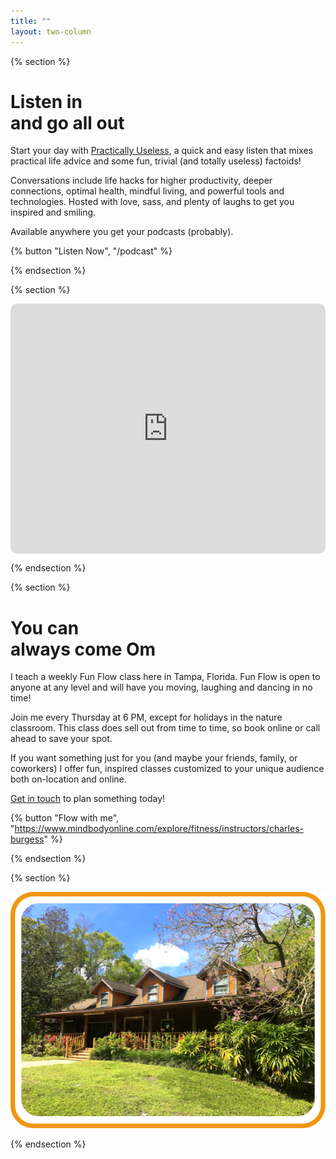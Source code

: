 ```yaml
---
title: ""
layout: two-column
---
```


{% section %}

# Listen in <br> and go all out

Start your day with [Practically Useless](/podcast), a quick and easy listen that mixes practical life advice and some fun, trivial (and totally useless) factoids!

Conversations include life hacks for higher productivity, deeper connections, optimal health, mindful living, and powerful tools and technologies. Hosted with love, sass, and plenty of laughs to get you inspired and smiling.

Available anywhere you get your podcasts (probably).

{% button "Listen Now", "/podcast" %}

{% endsection %}

{% section %}

<div class="podcast-player" style="width: 100%; height: 400px; border-radius: 10px; overflow: hidden;"><iframe style="width: 100%; height: 100%;" frameborder="no" scrolling="no" seamless src="https://player.captivate.fm/show/f368b04e-dde4-47b9-84fc-116c56251601/" title="Podcast player"></iframe></div>

{% endsection %}

{% section %}

# You can <br> always come Om

I teach a weekly Fun Flow class here in Tampa, Florida. Fun Flow is open to anyone at any level and will have you moving, laughing and dancing in no time!

Join me every Thursday at 6 PM, except for holidays in the nature classroom. This class does sell out from time to time, so book online or call ahead to save your spot.

If you want something just for you (and maybe your friends, family, or coworkers) I offer fun, inspired classes customized to your unique audience both on-location and online.

[Get in touch](mailto:yoga@cvburgess.com) to plan something today!

{% button "Flow with me", "https://www.mindbodyonline.com/explore/fitness/instructors/charles-burgess" %}

{% endsection %}

{% section %}

![The Lotus Pond](/img/lotus-pond.png)

{% endsection %}
